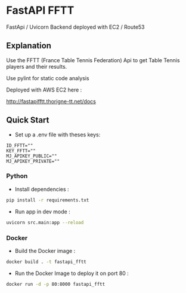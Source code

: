 # FastAPI FFTT

FastApi / Uvicorn Backend deployed with EC2 / Route53

## Explanation

Use the FFTT (France Table Tennis Federation) Api to get Table Tennis players and their results.

Use pylint for static code analysis

Deployed with AWS EC2 here : 

http://fastapifftt.thorigne-tt.net/docs

## Quick Start

- Set up a .env file with theses keys:
```
ID_FFTT=""
KEY_FFTT=""
MJ_APIKEY_PUBLIC=""
MJ_APIKEY_PRIVATE=""
```

### Python

- Install dependencies :
```sh
pip install -r requirements.txt
```

- Run app in dev mode :
```sh
uvicorn src.main:app --reload
```
### Docker 

- Build the Docker image :
```sh
docker build . -t fastapi_fftt 
```

- Run the Docker Image to deploy it on port 80 :
```sh
docker run -d -p 80:8000 fastapi_fftt 
```
